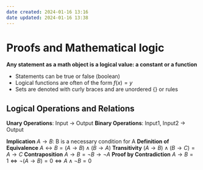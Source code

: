 ```yaml
---
date created: 2024-01-16 13:16
date updated: 2024-01-16 13:38
---
```


# Proofs and Mathematical logic

**Any statement as a math object is a logical value: a constant or a function**

- Statements can be true or false (boolean)
- Logical functions are often of the form $f(x)=y$
- Sets are denoted with curly braces and are unordered $\{\}$ or rules

## Logical Operations and Relations

**Unary Operations**: Input -> Output
**Binary Operations**: Input1, Input2 -> Output

**Implication** $A\to B$: B is a necessary condition for A
**Definition of Equivalence** $A\leftrightarrow B=(A\to B)\wedge (B\to A)$
**Transitivity** $(A\to B)\wedge(B\to C)=A\to C$
**Contraposition** $A\to B=\neg B\to \neg A$
**Proof by Contradiction** $A\to B=1\iff\neg(A\to B)=0\iff A\wedge\neg B=0$

